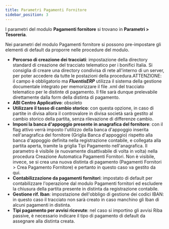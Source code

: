 ```yaml
---
title: Parametri Pagamenti Fornitore
sidebar_position: 3
---
```


I parametri del modulo **Pagamenti fornitore** si trovano in **Parametri > Tesoreria**.

Nei parametri del modulo Pagamenti fornitore si possono pre-impostare gli elementi di default da proporre nelle procedure del modulo.  

- **Percorso di creazione dei tracciati**: impostazione della  directory standard di creazione del tracciato telematico per i bonifici Italia. Si consiglia di creare una directory condivisa di rete all'interno di un server, per poter accedere da tutte le postazioni della procedura.ATTENZIONE: il campo è obbligatorio ma ***FluentisERP*** utilizza il sistema della gestione documentale integrato per memorizzare il file .xml del tracciato telematico per le distinte di pagamento. Il file sarà dunque prelevabile direttamente dalla form della distinta di pagamento.   
- **ABI Centro Applicativo**: obsoleto  
- **Utilizzare il tasso di cambio storico**: con questa opzione, in caso di partite in divisa allora il controvalore in divisa società sarà gestito al cambio storico della partita, senza rilevazione di differenze cambio.  
- **Imponi la banca d'appoggio presente in anagrafica del fornitore**: con il flag attivo verrà imposto l'utilizzo della banca d'appoggio inserita nell'anagrafica del fornitore (Griglia Banca d'appoggio) rispetto alla banca d'appoggio definita nella registrazione contabile, e collegata alla partita aperta, tramite la griglia Tipi Pagamento nell'anagrafica. Il parametro è visibile (e nuovamente disattivabile di volta in volta) nella procedura Creazione Automatica Pagamenti Fornitori. Non è visibile, invece, se si crea una nuova distinta di pagamento (Pagamenti Fornitori > Crea Pagamento Fornitore) e pertanto in questo caso va gestito da qui.  
- **Contabilizzazione da pagamenti fornitori**: impostato di default per contabilizzare l'operazione dal modulo Pagamenti fornitori ed escludere la chiusura della partita presente in distinta da registrazione contabile.  
- **Gestione rif. Iban**: impostazione dell'obbligo di gestione dei codici IBAN: in questo caso il tracciato non sarà creato in caso manchino gli Iban di alcuni pagamenti in distinta.  
- **Tipi pagamento per avvisi ricevute**: nel caso si importino gli avvisi Riba passive, è necessario indicare il tipo di pagamento di default da assegnare alla distinta creata. 